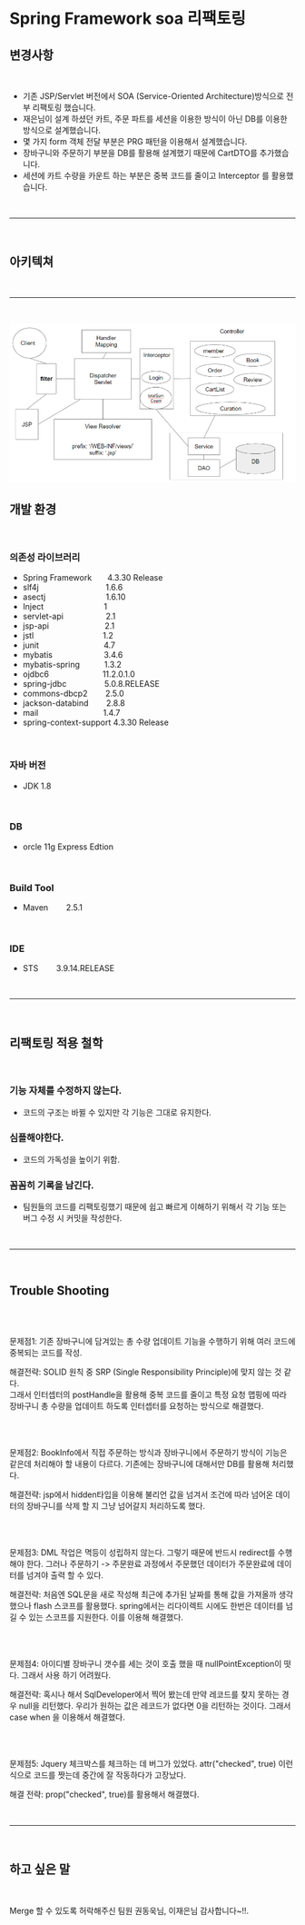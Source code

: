 # Spring Framework soa 리팩토링


## 변경사항

<br>

- 기존 JSP/Servlet 버전에서 SOA (Service-Oriented Architecture)방식으로 전부 리팩토링 했습니다.
- 재은님이 설계 하셨던 카트, 주문 파트를 세션을 이용한 방식이 아닌 DB를 이용한 방식으로 설계했습니다.
- 몇 가지 form 객체 전달 부분은 PRG 패턴을 이용해서 설계했습니다.
- 장바구니와 주문하기 부분을 DB를 활용해 설계했기 때문에 CartDTO를 추가했습니다.
- 세션에 카트 수량을 카운트 하는 부분은 중복 코드를 줄이고 Interceptor 를 활용했습니다.

<br>
<hr>
<br>


## 아키텍쳐

<br>
<hr>
<br>

!['아키텍처'](archtecture.png)

## 개발 환경

<br>

### 의존성 라이브러리 

- Spring Framework &nbsp;&nbsp;&nbsp;&nbsp;&nbsp;  4.3.30 Release
- slf4j  &nbsp;&nbsp;&nbsp;&nbsp;&nbsp; &nbsp;&nbsp;&nbsp;&nbsp;&nbsp;  &nbsp;&nbsp;&nbsp;&nbsp;&nbsp;  &nbsp;&nbsp;&nbsp;&nbsp;&nbsp;  &nbsp;&nbsp;&nbsp;&nbsp;  1.6.6
- asectj  &nbsp;&nbsp;&nbsp;&nbsp;&nbsp;  &nbsp;&nbsp;&nbsp;&nbsp;&nbsp;  &nbsp;&nbsp;&nbsp;&nbsp;&nbsp;  &nbsp;&nbsp;&nbsp;&nbsp;&nbsp;  &nbsp;&nbsp;1.6.10
- Inject  &nbsp;&nbsp;&nbsp;&nbsp;&nbsp;  &nbsp;&nbsp;&nbsp;&nbsp;&nbsp;  &nbsp;&nbsp;&nbsp;&nbsp;&nbsp;  &nbsp;&nbsp;&nbsp;&nbsp;&nbsp;  &nbsp;&nbsp;1
- servlet-api  &nbsp;&nbsp;&nbsp;&nbsp;&nbsp;  &nbsp;&nbsp;&nbsp;&nbsp;&nbsp;  &nbsp;&nbsp;&nbsp;&nbsp;&nbsp;  2.1
- jsp-api &nbsp;&nbsp;&nbsp;&nbsp;&nbsp; &nbsp;&nbsp;&nbsp;&nbsp;&nbsp; &nbsp;&nbsp;&nbsp;&nbsp;&nbsp; &nbsp;&nbsp;&nbsp;&nbsp;&nbsp; 2.1
- jstl &nbsp;&nbsp;&nbsp;&nbsp;&nbsp; &nbsp;&nbsp;&nbsp;&nbsp;&nbsp; &nbsp;&nbsp;&nbsp;&nbsp;&nbsp; &nbsp;&nbsp;&nbsp;&nbsp;&nbsp; &nbsp;&nbsp;&nbsp;&nbsp;&nbsp; 1.2
- junit &nbsp;&nbsp;&nbsp;&nbsp;&nbsp; &nbsp;&nbsp;&nbsp;&nbsp;&nbsp;  &nbsp;&nbsp;&nbsp;&nbsp;&nbsp; &nbsp;&nbsp;&nbsp;&nbsp;&nbsp; &nbsp;&nbsp;&nbsp; 4.7
- mybatis &nbsp;&nbsp;&nbsp;&nbsp;&nbsp; &nbsp;&nbsp;&nbsp;&nbsp;&nbsp; &nbsp;&nbsp;&nbsp;&nbsp;&nbsp; &nbsp;&nbsp;&nbsp; 3.4.6
- mybatis-spring &nbsp;&nbsp;&nbsp;&nbsp;&nbsp; &nbsp;&nbsp;&nbsp;&nbsp;1.3.2
- ojdbc6 &nbsp;&nbsp;&nbsp;&nbsp;&nbsp; &nbsp;&nbsp;&nbsp;&nbsp;&nbsp; &nbsp;&nbsp;&nbsp;&nbsp;&nbsp; &nbsp;&nbsp;&nbsp;&nbsp;   11.2.0.1.0
- spring-jdbc &nbsp;&nbsp;&nbsp;&nbsp;&nbsp; &nbsp;&nbsp;&nbsp;&nbsp;&nbsp; &nbsp;&nbsp;&nbsp; 5.0.8.RELEASE
- commons-dbcp2 &nbsp;&nbsp;&nbsp;&nbsp;&nbsp;&nbsp; 2.5.0
- jackson-databind &nbsp;&nbsp;&nbsp;&nbsp;&nbsp;&nbsp; 2.8.8
- mail &nbsp;&nbsp;&nbsp;&nbsp;&nbsp;&nbsp; &nbsp;&nbsp;&nbsp;&nbsp;&nbsp;&nbsp; &nbsp;&nbsp;&nbsp;&nbsp;&nbsp;&nbsp; &nbsp;&nbsp;&nbsp;&nbsp;&nbsp;&nbsp; 1.4.7
- spring-context-support  4.3.30 Release

<br>

### 자바 버전
- JDK 1.8

<br>

### DB
- orcle 11g Express Edtion

<br>

### Build Tool
- Maven &nbsp;&nbsp;&nbsp;&nbsp;&nbsp;&nbsp; 2.5.1

<br>

### IDE
- STS &nbsp;&nbsp;&nbsp;&nbsp;&nbsp;&nbsp;  3.9.14.RELEASE

<br>
<hr>
<br>

## 리팩토링 적용 철학

<br>

### 기능 자체를 수정하지 않는다.
 - 코드의 구조는 바뀔 수 있지만 각 기능은 그대로 유지한다.

### 심플해야한다.
 - 코드의 가독성을 높이기 위함.

### 꼼꼼히 기록을 남긴다.
-  팀원들의 코드를 리팩토링했기 때문에 쉽고 빠르게 이해하기 위해서 각 기능 또는 버그 수정 시 커밋을 작성한다.

<br>
<hr>
<br>

## Trouble Shooting

<br>
<br>

문제점1: 기존 장바구니에 담겨있는 총 수량 업데이트 기능을 수행하기 위해 여러 코드에 중복되는 코드를 작성. <br>

해결전략: SOLID 원칙 중 SRP (Single Responsibility Principle)에 맞지 않는 것 같다. <br> 
그래서 인터셉터의 postHandle을 활용해 중복 코드를 줄이고 특정 요청 맵핑에 따라 장바구니 총 수량을 업데이트 하도록 인터셉터를 요청하는 방식으로 해결했다.

<br>
<br>

문제점2: BookInfo에서 직접 주문하는 방식과 장바구니에서 주문하기 방식이 기능은 같은데 처리해야 할 내용이 다르다. 기존에는 장바구니에 대해서만 DB를 활용해 처리했다.<br>

해결전략: jsp에서 hidden타입을 이용해 불리언 값을 넘겨서 조건에 따라 넘어온 데이터의 장바구니를 삭제 할 지 그냥 넘어갈지 처리하도록 했다.

<br>
<br>

문제점3: DML 작업은 멱등이 성립하지 않는다. 그렇기 때문에 반드시 redirect를 수행해야 한다. 그러나 주문하기 -> 주문완료 과정에서 주문했던 데이터가 주문완료에 데이터를 넘겨야 출력 할 수 있다. <br>

해결전략: 처음엔 SQL문을 새로 작성해 최근에 추가된 날짜를 통해 값을 가져올까 생각했으나 flash 스코프를 활용했다. spring에서는 리다이렉트 시에도 한번은 데이터를 넘길 수 있는 스코프를 지원한다. 이를 이용해 해결했다. <br>

<br>
<br>

문제점4: 아이디별 장바구니 갯수를 세는 것이 호출 했을 때 nullPointException이 떳다. 그래서 사용 하기 어려웠다.

해결전략: 혹시나 해서 SqlDeveloper에서 찍어 봤는데 만약 레코드를 찾지 못하는 경우 null을 리턴했다. 우리가 원하는 값은 레코드가 없다면 0을 리턴하는 것이다. 그래서 case when 을 이용해서 해결했다.

<br>
<br>

문제점5: Jquery 체크박스를 체크하는 데 버그가 있었다. attr("checked", true) 이런 식으로 코드를 짯는데 중간에 잘 작동하다가 고장났다.

해결 전략: prop("checked", true)를 활용해서 해결했다. 

<br>
<hr>
<br>

## 하고 싶은 말

<br>

Merge 할 수 있도록 허락해주신 팀원 권동욱님, 이재은님 감사합니다~!!.
